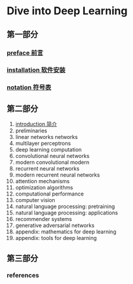 Dive into Deep Learning
========================

## 第一部分

### [preface 前言](./docs/chapter_preface/index_zh.md)
### [installation 软件安装](./docs/chapter_installation/index_zh.md)
### [notation 符号表](./docs/chapter_notation/index_zh.md)

## 第二部分

1. [introduction 简介](./docs/chapter_introduction/index_en_zh.md)
2. preliminaries
3. linear networks networks
4. multilayer perceptrons
5. deep learning computation
6. convolutional neural networks
7. modern convolutional modern
8. recurrent neural networks
9. modern recurrent neural networks
10. attention mechanisms
11. optimization algorithms
12. computational performance
13. computer vision
14. natural language processing: pretraining
15. natural language processing: applications
16. recommender systems
17. generative adversarial networks
18. appendix: mathematics for deep learning
19. appendix: tools for deep learning



## 第三部分

### references

